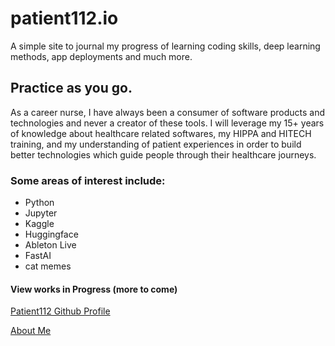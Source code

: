 # patient112.io
  A simple site to journal my progress of learning coding skills, deep learning methods, app deployments and much more.  

## Practice as you go.
  As a career nurse, I have always been a consumer of software products and technologies and never a creator of these tools.  I will leverage my 15+ years of knowledge about healthcare related softwares, my HIPPA and HITECH training, and my understanding of patient experiences in order to build better technologies which guide people through their healthcare journeys. 

### Some areas of interest include:

- Python
- Jupyter
- Kaggle
- Huggingface
- Ableton Live
- FastAI
- cat memes

#### View works in Progress (more to come)

[Patient112 Github Profile][#github-profile]

[#github-profile]: https://github.com/patient112
        
[About Me][#about-me]

[#about-me]: /about.md